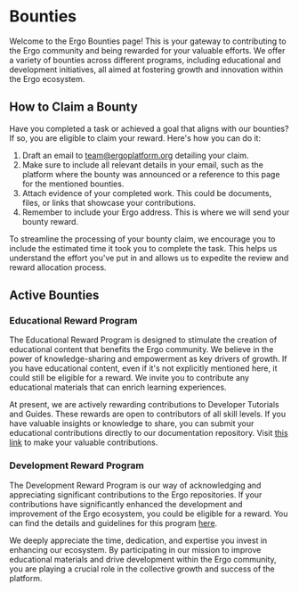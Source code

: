 # Bounties

Welcome to the Ergo Bounties page! This is your gateway to contributing to the Ergo community and being rewarded for your valuable efforts. We offer a variety of bounties across different programs, including educational and development initiatives, all aimed at fostering growth and innovation within the Ergo ecosystem.

## How to Claim a Bounty

Have you completed a task or achieved a goal that aligns with our bounties? If so, you are eligible to claim your reward. Here's how you can do it:

1. Draft an email to team@ergoplatform.org detailing your claim.
2. Make sure to include all relevant details in your email, such as the platform where the bounty was announced or a reference to this page for the mentioned bounties.
3. Attach evidence of your completed work. This could be documents, files, or links that showcase your contributions.
4. Remember to include your Ergo address. This is where we will send your bounty reward.

To streamline the processing of your bounty claim, we encourage you to include the estimated time it took you to complete the task. This helps us understand the effort you've put in and allows us to expedite the review and reward allocation process.

## Active Bounties

### Educational Reward Program

The Educational Reward Program is designed to stimulate the creation of educational content that benefits the Ergo community. We believe in the power of knowledge-sharing and empowerment as key drivers of growth. If you have educational content, even if it's not explicitly mentioned here, it could still be eligible for a reward. We invite you to contribute any educational materials that can enrich learning experiences.

At present, we are actively rewarding contributions to Developer Tutorials and Guides. These rewards are open to contributors of all skill levels. If you have valuable insights or knowledge to share, you can submit your educational contributions directly to our documentation repository. Visit [this link](https://github.com/glasgowm148/ergodocs) to make your valuable contributions.

### Development Reward Program

The Development Reward Program is our way of acknowledging and appreciating significant contributions to the Ergo repositories. If your contributions have significantly enhanced the development and improvement of the Ergo ecosystem, you could be eligible for a reward. You can find the details and guidelines for this program [here](https://github.com/ErgoDevs/Ergo-Bounties).

We deeply appreciate the time, dedication, and expertise you invest in enhancing our ecosystem. By participating in our mission to improve educational materials and drive development within the Ergo community, you are playing a crucial role in the collective growth and success of the platform. 
